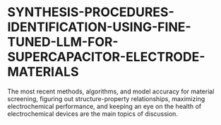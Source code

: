# SYNTHESIS-PROCEDURES-IDENTIFICATION-USING-FINE-TUNED-LLM-FOR-SUPERCAPACITOR-ELECTRODE-MATERIALS
The most recent methods, algorithms, and  model accuracy for material screening, figuring  out structure-property relationships, maximizing  electrochemical performance, and keeping an  eye on the health of electrochemical devices are  the main topics of discussion.
